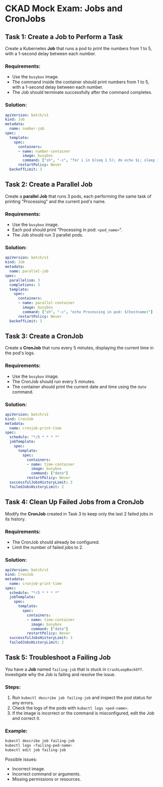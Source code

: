 # CKAD Mock Exam: Jobs and CronJobs

## Task 1: Create a Job to Perform a Task
Create a Kubernetes **Job** that runs a pod to print the numbers from 1 to 5, with a 1-second delay between each number.

### Requirements:
- Use the `busybox` image.
- The command inside the container should print numbers from 1 to 5, with a 1-second delay between each number.
- The Job should terminate successfully after the command completes.

### Solution:
```yaml
apiVersion: batch/v1
kind: Job
metadata:
  name: number-job
spec:
  template:
    spec:
      containers:
      - name: number-container
        image: busybox
        command: ["sh", "-c", "for i in $(seq 1 5); do echo $i; sleep 1; done"]
      restartPolicy: Never
  backoffLimit: 3
```

## Task 2: Create a Parallel Job
Create a **parallel Job** that runs 3 pods, each performing the same task of printing "Processing" and the current pod's name.

### Requirements:
- Use the `busybox` image.
- Each pod should print "Processing in pod: `<pod_name>`".
- The Job should run 3 parallel pods.

### Solution:
```yaml
apiVersion: batch/v1
kind: Job
metadata:
  name: parallel-job
spec:
  parallelism: 3
  completions: 3
  template:
    spec:
      containers:
      - name: parallel-container
        image: busybox
        command: ["sh", "-c", "echo Processing in pod: $(hostname)"]
      restartPolicy: Never
  backoffLimit: 3
```

## Task 3: Create a CronJob
Create a **CronJob** that runs every 5 minutes, displaying the current time in the pod's logs.

### Requirements:
- Use the `busybox` image.
- The CronJob should run every 5 minutes.
- The container should print the current date and time using the `date` command.

### Solution:
```yaml
apiVersion: batch/v1
kind: CronJob
metadata:
  name: cronjob-print-time
spec:
  schedule: "*/5 * * * *"
  jobTemplate:
    spec:
      template:
        spec:
          containers:
          - name: time-container
            image: busybox
            command: ["date"]
          restartPolicy: Never
  successfulJobsHistoryLimit: 3
  failedJobsHistoryLimit: 2
```

## Task 4: Clean Up Failed Jobs from a CronJob
Modify the **CronJob** created in Task 3 to keep only the last 2 failed jobs in its history.

### Requirements:
- The CronJob should already be configured.
- Limit the number of failed jobs to 2.

### Solution:
```yaml
apiVersion: batch/v1
kind: CronJob
metadata:
  name: cronjob-print-time
spec:
  schedule: "*/5 * * * *"
  jobTemplate:
    spec:
      template:
        spec:
          containers:
          - name: time-container
            image: busybox
            command: ["date"]
          restartPolicy: Never
  successfulJobsHistoryLimit: 3
  failedJobsHistoryLimit: 2
```

## Task 5: Troubleshoot a Failing Job
You have a **Job** named `failing-job` that is stuck in `CrashLoopBackOff`. Investigate why the Job is failing and resolve the issue.

### Steps:
1. Run `kubectl describe job failing-job` and inspect the pod status for any errors.
2. Check the logs of the pods with `kubectl logs <pod-name>`.
3. If the image is incorrect or the command is misconfigured, edit the Job and correct it.

### Example:
```bash
kubectl describe job failing-job
kubectl logs <failing-pod-name>
kubectl edit job failing-job
```

Possible issues:
- Incorrect image.
- Incorrect command or arguments.
- Missing permissions or resources.